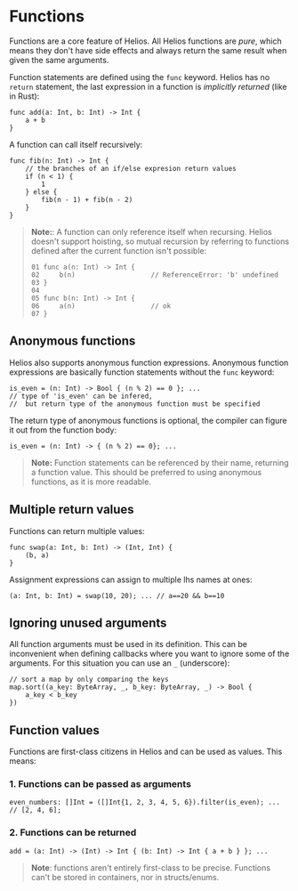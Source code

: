 # Functions

Functions are a core feature of Helios. All Helios functions are *pure*, which means they don't have side effects and always return the same result when given the same arguments.

Function statements are defined using the `func` keyword. Helios has no `return` statement, the last expression in a function is *implicitly returned* (like in Rust):

```helios
func add(a: Int, b: Int) -> Int {
    a + b 
}
```

A function can call itself recursively:

```helios
func fib(n: Int) -> Int {
    // the branches of an if/else expresion return values
    if (n < 1) {
        1
    } else {
        fib(n - 1) + fib(n - 2)
    }
}
```

> **Note:**: A function can only reference itself when recursing. Helios doesn't support hoisting, so mutual recursion by referring to functions defined after the current function isn't possible:
>
> ```helios
> 01 func a(n: Int) -> Int {
> 02     b(n)                   // ReferenceError: 'b' undefined
> 03 }
> 04
> 05 func b(n: Int) -> Int {
> 06     a(n)                   // ok
> 07 }
>```

## Anonymous functions

Helios also supports anonymous function expressions. Anonymous function expressions are basically function statements without the `func` keyword: 
```helios
is_even = (n: Int) -> Bool { (n % 2) == 0 }; ...
// type of 'is_even' can be infered, 
//  but return type of the anonymous function must be specified
```

The return type of anonymous functions is optional, the compiler can figure it out from the function body:
```helios
is_even = (n: Int) -> { (n % 2) == 0}; ...
```

> **Note:** Function statements can be referenced by their name, returning a function value. This should be preferred to using anonymous functions, as it is more readable.

## Multiple return values

Functions can return multiple values:

```helios
func swap(a: Int, b: Int) -> (Int, Int) {
    (b, a)
}
```

Assignment expressions can assign to multiple lhs names at ones:

```helios
(a: Int, b: Int) = swap(10, 20); ... // a==20 && b==10
```

## Ignoring unused arguments

All function arguments must be used in its definition. This can be inconvenient when defining callbacks where you want to ignore some of the arguments. For this situation you can use an `_` (underscore):

```helios
// sort a map by only comparing the keys
map.sort((a_key: ByteArray, _, b_key: ByteArray, _) -> Bool {
    a_key < b_key
})
```

## Function values

Functions are first-class citizens in Helios and can be used as values. This means:

### 1. Functions can be passed as arguments

```helios
even_numbers: []Int = ([]Int{1, 2, 3, 4, 5, 6}).filter(is_even); ... // [2, 4, 6]; 
```

### 2. Functions can be returned

```helios
add = (a: Int) -> (Int) -> Int { (b: Int) -> Int { a + b } }; ...
```

> **Note**: functions aren't entirely first-class to be precise. Functions can't be stored in containers, nor in structs/enums.